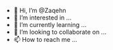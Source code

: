 - 👋 Hi, I’m @Zaqehn
- 👀 I’m interested in ...
- 🌱 I’m currently learning ...
- 💞️ I’m looking to collaborate on ...
- 📫 How to reach me ...

<!---
Zaqehn/Zaqehn is a ✨ special ✨ repository because its `README.md` (this file) appears on your GitHub profile.
You can click the Preview link to take a look at your changes.
--->

